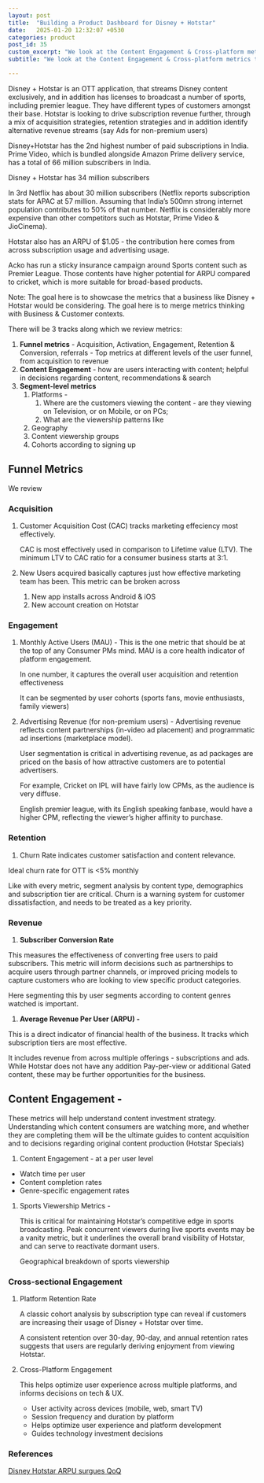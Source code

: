 ```yaml
---
layout: post
title:  "Building a Product Dashboard for Disney + Hotstar"
date:   2025-01-20 12:32:07 +0530
categories: product
post_id: 35
custom_excerpt: "We look at the Content Engagement & Cross-platform metrics that Disney+Hotstar team must obsess about"
subtitle: "We look at the Content Engagement & Cross-platform metrics that Disney+Hotstar team must obsess about"

---
```


Disney + Hotstar is an OTT application, that streams Disney content exclusively, and in addition has licenses to broadcast a number of sports, including premier league. They have different types of customers amongst their base. Hotstar is looking to drive subscription revenue further, through a mix of acquisition strategies, retention strategies and in addition identify alternative revenue streams (say Ads for non-premium users)

Disney+Hotstar has the 2nd highest number of paid subscriptions in India. Prime Video, which is bundled alongside Amazon Prime delivery service, has a total of 66 million subscribers in India.

Disney + Hotstar has 34 million subscribers

In 3rd Netflix has about 30 million subscribers (Netflix reports subscription stats for APAC at 57 million. Assuming that India’s 500mn strong internet population contributes to 50% of that number. Netflix is considerably more expensive than other competitors such as Hotstar, Prime Video & JioCinema).

Hotstar also has an ARPU of $1.05 - the contribution here comes from across subscription usage and advertising usage.

Acko has run a sticky insurance campaign around Sports content such as Premier League. Those contents have higher potential for ARPU compared to cricket, which is more suitable for broad-based products.

Note: The goal here is to showcase the metrics that a business like Disney + Hotstar would be considering. The goal here is to merge metrics thinking with Business & Customer contexts.

There will be 3 tracks along which we review metrics:

1. **Funnel metrics** - Acquisition, Activation, Engagement, Retention & Conversion, referrals - Top metrics at different levels of the user funnel, from acquisition to revenue
2. **Content Engagement** - how are users interacting with content; helpful in decisions regarding content, recommendations & search
3. **Segment-level metrics**
    1. Platforms -
        1. Where are the customers viewing the content - are they viewing on Television, or on Mobile, or on PCs;
        2. What are the viewership patterns like
    2. Geography
    3. Content viewership groups
    4. Cohorts according to signing up

## Funnel Metrics

We review

### Acquisition

1. Customer Acquisition Cost (CAC) tracks marketing effeciency most effectively. 
    
    CAC is most effectively used in comparison to Lifetime value (LTV). The minimum LTV to CAC ratio for a consumer business starts at 3:1.
    
2. New Users acquired basically captures just how effective marketing team has been. This metric can be broken across 
    1. New app installs across Android & iOS
    2. New account creation on Hotstar

### Engagement

1. Monthly Active Users (MAU) - This is the one metric that should be at the top of any Consumer PMs mind. MAU is a core health indicator of platform engagement.
    
    In one number, it captures the overall user acquisition and retention effectiveness
    
    It can be segmented by user cohorts (sports fans, movie enthusiasts, family viewers)
    
2. Advertising Revenue (for non-premium users) - Advertising revenue reflects content partnerships (in-video ad placement) and programmatic ad insertions (marketplace model).
    
    User segmentation is critical in advertising revenue, as ad packages are priced on the basis of how attractive customers are to potential advertisers.
    
    For example, Cricket on IPL will have fairly low CPMs, as the audience is very diffuse.
    
    English premier league, with its English speaking fanbase, would have a higher CPM, reflecting the viewer’s higher affinity to purchase.
    

### Retention

1. Churn Rate indicates customer satisfaction and content relevance.

Ideal churn rate for OTT is <5% monthly

Like with every metric, segment analysis by content type, demographics and subscription tier are critical. Churn is  a warning system for customer dissatisfaction, and needs to be treated as a key priority.

### Revenue

1. **Subscriber Conversion Rate** 

This measures the effectiveness of converting free users to paid subscribers. This metric will inform decisions such as partnerships to acquire users through partner channels, or improved pricing models to capture customers who are looking to view specific product categories.

Here segmenting this by user segments according to content genres watched is important.

1. **Average Revenue Per User (ARPU) -** 

This is a direct indicator of financial health of the business. It tracks which subscription tiers are most effective.

It includes revenue from across multiple offerings - subscriptions and ads. While Hotstar does not have any addition Pay-per-view or additional Gated content, these may be further opportunities for the business.

## Content Engagement -

These metrics will help understand content investment strategy. Understanding which content consumers are watching more, and whether they are completing them will be the ultimate guides to content acquisition and to decisions regarding original content production (Hotstar Specials)

1. Content Engagement - at a per user level
- Watch time per user
- Content completion rates
- Genre-specific engagement rates

1. Sports Viewership Metrics -  
    
    This is critical for maintaining Hotstar’s competitive edge in sports broadcasting. Peak concurrent viewers during live sports events may be a vanity metric, but it underlines the overall brand visibility of Hotstar, and can serve to reactivate dormant users.
    
    Geographical breakdown of sports viewership
    

### Cross-sectional Engagement

1. Platform Retention Rate
    
    A classic cohort analysis by subscription type can reveal if customers are increasing their usage of Disney + Hotstar over time.  
    
    A consistent retention over 30-day, 90-day, and annual retention rates suggests that users are regularly deriving enjoyment from viewing Hotstar.
    
2. Cross-Platform Engagement
    
    This helps optimize user experience across multiple platforms, and informs decisions on tech & UX.
    
    - User activity across devices (mobile, web, smart TV)
    - Session frequency and duration by platform
    - Helps optimize user experience and platform development
    - Guides technology investment decisions

### References

[Disney Hotstar ARPU surgues QoQ](https://pune.news/business/disney-hotstar-subscriber-base-shrinks-by-5-lakh-arpu-surges-50-qoq-209441/)